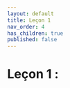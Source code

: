 ```yaml
---
layout: default
title: Leçon 1
nav_order: 4
has_children: true
published: false
---
```


# Leçon 1 : 



